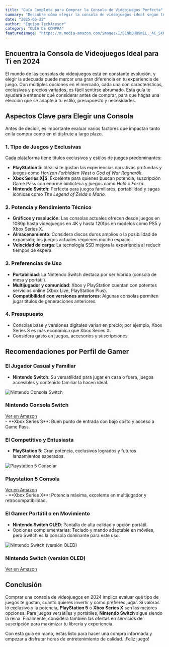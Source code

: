 ```yaml
---
title: "Guía Completa para Comprar la Consola de Videojuegos Perfecta"
summary: "Descubre cómo elegir la consola de videojuegos ideal según tus gustos, presupuesto y estilo de juego con esta guía actualizada."
date: "2025-06-22"
author: "Equipo TechAsesor"
category: "GUÍA DE COMPRA"
featuredImage: "https://m.media-amazon.com/images/I/51NbBH89m1L._AC_SX679_.jpg"
---
```


## Encuentra la Consola de Videojuegos Ideal para Ti en 2024

El mundo de las consolas de videojuegos está en constante evolución, y elegir la adecuada puede marcar una gran diferencia en tu experiencia de juego. Con múltiples opciones en el mercado, cada una con características, exclusivas y precios variados, es fácil sentirse abrumado. Esta guía te ayudará a entender qué considerar antes de comprar, para que hagas una elección que se adapte a tu estilo, presupuesto y necesidades.

## Aspectos Clave para Elegir una Consola

Antes de decidir, es importante evaluar varios factores que impactan tanto en la compra como en el disfrute a largo plazo.

### 1. Tipo de Juegos y Exclusivas

Cada plataforma tiene títulos exclusivos y estilos de juegos predominantes:

- **PlayStation 5**: Ideal si te gustan las experiencias narrativas profundas y juegos como *Horizon Forbidden West* o *God of War Ragnarök*.
- **Xbox Series X|S**: Excelente para quienes buscan potencia, suscripción Game Pass con enorme biblioteca y juegos como *Halo* o *Forza*.
- **Nintendo Switch**: Perfecta para juegos familiares, portabilidad y sagas icónicas como *The Legend of Zelda* o *Mario*.

### 2. Potencia y Rendimiento Técnico

- **Gráficos y resolución**: Las consolas actuales ofrecen desde juegos en 1080p hasta videojuegos en 4K y hasta 120fps en modelos como PS5 y Xbox Series X.
- **Almacenamiento**: Considera discos duros amplios o la posibilidad de expansión; los juegos actuales requieren mucho espacio.
- **Velocidad de carga**: La tecnología SSD mejora la experiencia al reducir tiempos de espera.

### 3. Preferencias de Uso

- **Portabilidad**: La Nintendo Switch destaca por ser híbrida (consola de mesa y portátil).
- **Multijugador y comunidad**: Xbox y PlayStation cuentan con potentes servicios online (Xbox Live, PlayStation Plus).
- **Compatibilidad con versiones anteriores**: Algunas consolas permiten jugar títulos de generaciones anteriores.

### 4. Presupuesto

- Consolas base y versiones digitales varían en precio; por ejemplo, Xbox Series S es más económica que Xbox Series X.
- Considera gasto en juegos, accesorios y suscripciones.

## Recomendaciones por Perfil de Gamer

### El Jugador Casual y Familiar

- **Nintendo Switch**: Su versatilidad para jugar en casa o fuera, juegos accesibles y contenido familiar la hacen ideal.
<div class="product-card">
  <img src="https://m.media-amazon.com/images/I/71n+F6bHXGL._AC_SX679_.jpg" alt="Nintendo Consola Switch" class="product-image">
  <div class="product-content">
    <h3 class="product-title">Nintendo Consola Switch</h3>
    <a href="https://amzn.to/4oUIzRd" target="_blank" rel="noopener noreferrer" class="product-button">
      Ver en Amazon
    </a>
  </div>
</div>  
- **Xbox Series S**: Buen punto de entrada con bajo costo y acceso a Game Pass.

### El Competitivo y Entusiasta

- **PlayStation 5**: Gran potencia, exclusivos logrados y futuros lanzamientos esperados.
<div class="product-card">
  <img src="https://m.media-amazon.com/images/I/51NbBH89m1L._AC_SX679_.jpg" alt="Playstation 5 Consolar" class="product-image">
  <div class="product-content">
    <h3 class="product-title">Playstation 5 Consola</h3>
    <a href="https://amzn.to/41rX30O" target="_blank" rel="noopener noreferrer" class="product-button">
      Ver en Amazon
    </a>
  </div>
</div>  
- **Xbox Series X**: Potencia máxima, excelente en multijugador y retrocompatibilidad.

### El Gamer Portátil o en Movimiento

- **Nintendo Switch OLED**: Pantalla de alta calidad y opción portátil.
- Opciones complementarias: Teclado y mando adaptable en móviles, pero Switch es la consola dominante para este uso.
<div class="product-card">
  <img src="https://m.media-amazon.com/images/I/71eVf1+jn6L._AC_SX679_.jpg" alt="Nintendo Switch (versión OLED)" class="product-image">
  <div class="product-content">
    <h3 class="product-title">Nintendo Switch (versión OLED)</h3>
    <a href="https://amzn.to/45Y66rO" target="_blank" rel="noopener noreferrer" class="product-button">
      Ver en Amazon
    </a>
  </div>
</div>  

## Conclusión

Comprar una consola de videojuegos en 2024 implica evaluar qué tipo de juegos te gustan, cuánto quieres invertir y cómo prefieres jugar. Si valoras lo exclusivo y la potencia, **PlayStation 5** o **Xbox Series X** son las mejores opciones. Para juegos versátiles y portátiles, **Nintendo Switch** sigue siendo la reina. Finalmente, considera también las ofertas en servicios de suscripción para maximizar tu librería y experiencia.

Con esta guía en mano, estás listo para hacer una compra informada y empezar a disfrutar horas de entretenimiento de calidad. ¡Feliz juego!